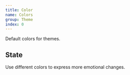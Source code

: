```yaml
---
title: Color
name: Colors
group: Theme
index: 0
---
```


Default colors for themes.

<playground
  component="ex-colors-default"
  :displayPreview="false"
/>

## State

Use different colors to express more emotional changes.

<playground
  title="Success"
  component="ex-colors-success"
  :displayPreview="false"
/>

<playground
  title="Warning"
  component="ex-colors-warning"
  :displayPreview="false"
/>

<playground
  title="Error"
  component="ex-colors-error"
  :displayPreview="false"
/>

<playground
  title="HeighLight"
  component="ex-colors-light"
  :displayPreview="false"
/>
